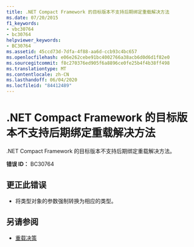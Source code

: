 ```yaml
---
title: .NET Compact Framework 的目标版本不支持后期绑定重载解决方法
ms.date: 07/20/2015
f1_keywords:
- vbc30764
- bc30764
helpviewer_keywords:
- BC30764
ms.assetid: 45ccd73d-7dfa-4f88-aa6d-ccb93c4bc657
ms.openlocfilehash: e06e262cebe91bc4002766a38acb6d0d6d1f82e0
ms.sourcegitcommit: f8c270376ed905f6a8896ce0fe25b4f4b38ff498
ms.translationtype: MT
ms.contentlocale: zh-CN
ms.lasthandoff: 06/04/2020
ms.locfileid: "84412489"
---
```

# <a name="the-targeted-version-of-the-net-compact-framework-does-not-support-latebound-overload-resolution"></a>.NET Compact Framework 的目标版本不支持后期绑定重载解决方法
.NET Compact Framework 的目标版本不支持后期绑定重载解决方法。  
  
 **错误 ID：** BC30764  
  
## <a name="to-correct-this-error"></a>更正此错误  
  
- 将类型对象的参数强制转换为相应的类型。  
  
## <a name="see-also"></a>另请参阅

- [重载决策](../programming-guide/language-features/procedures/overload-resolution.md)
